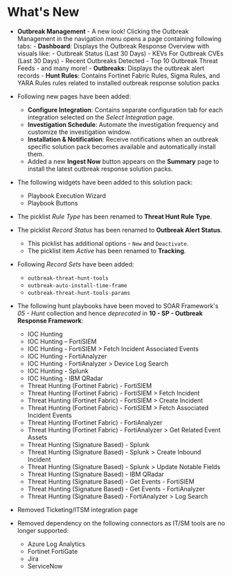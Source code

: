 # What's New

- **Outbreak Management** - A new look!
    Clicking the Outbreak Management in the navigation menu opens a page containing following tabs:
        - **Dashboard**: Displays the Outbreak Response Overview with visuals like:
            - Outbreak Status (Last 30 Days)
            - KEVs For Outbreak CVEs (Last 30 Days)
            - Recent Outbreaks Detected
            - Top 10 Outbreak Threat Feeds
            - and many more!
        - **Outbreaks**: Displays the outbreak alert records
        - **Hunt Rules**: Contains Fortinet Fabric Rules, Sigma Rules, and YARA Rules rules related to installed outbreak response solution packs

- Following new pages have been added:
    - **Configure Integration**: Contains separate configuration tab for each integration selected on the *Select Integration* page.
    - **Investigation Schedule**: Automate the investigation frequency and customize the investigation window.
    - **Installation & Notification**: Receive notifications when an outbreak specific solution pack becomes available and automatically install them.
    - Added a new **Ingest Now** button appears on the **Summary** page to install the latest outbreak response solution packs.

- The following widgets have been added to this solution pack:
    - Playbook Execution Wizard
    - Playbook Buttons

- The picklist *Rule Type* has been renamed to **Threat Hunt Rule Type**.
- The picklist *Record Status* has been renamed to **Outbreak Alert Status**.
    - This picklist has additional options - `New` and `Deactivate`.
    - The picklist item *Active* has been renamed to **Tracking**.

- Following *Record Sets* have been added:
    - `outbreak-threat-hunt-tools`
    - `outbreak-auto-install-time-frame`
    - `outbreak-threat-hunt-tools-params`

- The following hunt playbooks have been moved to SOAR Framework's *05 - Hunt* collection and hence *deprecated* in **10 - SP - Outbreak Response Framework**:

    - IOC Hunting
    - IOC Hunting – FortiSIEM
    - IOC Hunting - FortiSIEM > Fetch Incident Associated Events
    - IOC Hunting - FortiAnalyzer
    - IOC Hunting - FortiAnalyzer > Device Log Search
    - IOC Hunting - Splunk
    - IOC Hunting - IBM QRadar
    - Threat Hunting (Fortinet Fabric) - FortiSIEM
    - Threat Hunting (Fortinet Fabric) - FortiSIEM > Fetch Incident
    - Threat Hunting (Fortinet Fabric) - FortiSIEM > Create Incident
    - Threat Hunting (Fortinet Fabric) - FortiSIEM > Fetch Associated Incident Events
    - Threat Hunting (Fortinet Fabric) - FortiAnalyzer
    - Threat Hunting (Fortinet Fabric) - FortiAnalyzer > Get Related Event Assets
    - Threat Hunting (Signature Based) - Splunk
    - Threat Hunting (Signature Based) - Splunk > Create Inbound Incident
    - Threat Hunting (Signature Based) - Splunk > Update Notable Fields
    - Threat Hunting (Signature Based) - IBM QRadar
    - Threat Hunting (Signature Based) - Get Events - FortiSIEM
    - Threat Hunting (Signature Based) - Get Events - FortiAnalyzer
    - Threat Hunting (Signature Based)  - FortiAnalyzer > Log Search

- Removed Ticketing/ITSM integration page

- Removed dependency on the following connectors as IT/SM tools are no longer supported:
    - Azure Log Analytics
    - Fortinet FortiGate
    - Jira
    - ServiceNow